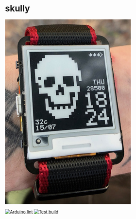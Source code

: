 # skully
![watchy](doc/img.jpg)

[![Arduino lint](https://github.com/charlesrocket/skully/actions/workflows/arduino-lint.yml/badge.svg?branch=master&event=push)](https://github.com/charlesrocket/skully/actions/workflows/arduino-lint.yml)
[![Test build](https://github.com/charlesrocket/skully/actions/workflows/test-build.yml/badge.svg?branch=master&event=push)](https://github.com/charlesrocket/skully/actions/workflows/test-build.yml)

